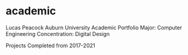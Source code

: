 # academic
Lucas Peacock
Auburn University Academic Portfolio
Major: Computer Engineering
Concentration: Digital Design

Projects Completed from 2017-2021
